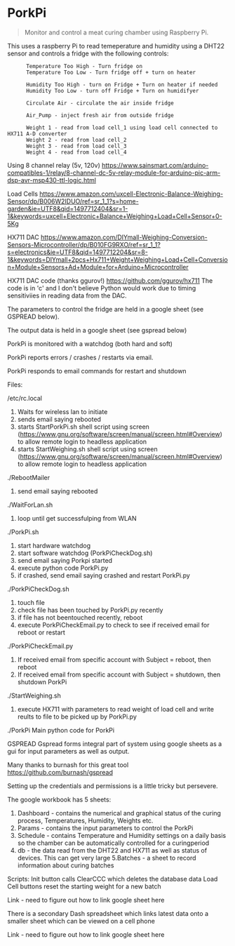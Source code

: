 # PorkPi

> Monitor and control a meat curing chamber using Raspberry Pi.

This uses a raspberry Pi to read temeperature and humidity using a DHT22 sensor and controls a fridge with the following controls:

          Temperature Too High - Turn fridge on
          Temperature Too Low - Turn fridge off + turn on heater

          Humidity Too High - turn on Fridge + Turn on heater if needed
          Humidity Too Low - turn off Fridge + Turn on humidifyer

          Circulate Air - circulate the air inside fridge

          Air_Pump - inject fresh air from outside fridge

          Weight 1 - read from load cell_1 using load cell connected to HX711 A-D converter 
          Weight 2 - read from load cell_2
          Weight 3 - read from load cell_3
          Weight 4 - read from load cell_4

  
  
  Using 8 channel relay (5v, 120v) https://www.sainsmart.com/arduino-compatibles-1/relay/8-channel-dc-5v-relay-module-for-arduino-pic-arm-dsp-avr-msp430-ttl-logic.html
  
  Load Cells https://www.amazon.com/uxcell-Electronic-Balance-Weighing-Sensor/dp/B006W2IDUO/ref=sr_1_1?s=home-garden&ie=UTF8&qid=1497712404&sr=1-1&keywords=uxcell+Electronic+Balance+Weighing+Load+Cell+Sensor+0-5Kg
  
  HX711 DAC https://www.amazon.com/DIYmall-Weighing-Conversion-Sensors-Microcontroller/dp/B010FG9RXO/ref=sr_1_1?s=electronics&ie=UTF8&qid=1497712204&sr=8-1&keywords=DIYmall+2pcs+Hx711+Weight+Weighing+Load+Cell+Conversion+Module+Sensors+Ad+Module+for+Arduino+Microcontroller
  
  HX711 DAC code (thanks ggurov!) https://github.com/ggurov/hx711  The code is in 'c' and I don't believe Python would work due to timing sensitiviies in reading data from the DAC.
  
  
  
  The parameters to control the fridge are held in a google sheet (see GSPREAD below).
  
  The output data is held in a google sheet (see gspread below)
  
  PorkPi is monitored with a watchdog (both hard and soft)
  
  PorkPi reports errors / crashes / restarts via email.
  
  PorkPi responds to email commands for restart and shutdown
  
  
  Files:
 
  /etc/rc.local
  1. Waits for wireless lan to initiate
  2. sends email saying rebooted
  3. starts StartPorkPi.sh shell script using screen (https://www.gnu.org/software/screen/manual/screen.html#Overview) to allow remote login to headless application
  4. starts StartWeighing.sh shell script using screen (https://www.gnu.org/software/screen/manual/screen.html#Overview) to allow remote login to headless application
   
   
 ./RebootMailer
  1. send email saying rebooted
   
   
 ./WaitForLan.sh
   1. loop until get successfulping from WLAN
   
   
 ./PorkPi.sh
   1. start hardware watchdog
   2. start software watchdog (PorkPiCheckDog.sh)
   3. send email saying Porkpi started
   4. execute python code PorkPi.py
   5. if crashed, send email saying crashed and restart PorkPi.py
   
   
 ./PorkPiCheckDog.sh
   1. touch file
   2. check file has been touched by PorkPi.py recently
   3. if file has not beentouched recently, reboot
   4. execute PorkPiCheckEmail.py to check to see if received email for reboot or restart
   
   
 ./PorkPiCheckEmail.py
   1. If received email from specific account with Subject = reboot, then reboot
   2. If received email from specific account with Subject = shutdown, then shutdown PorkPi
   
   
 ./StartWeighing.sh
   1. execute HX711 with parameters to read weight of load cell and write reults to file to be picked up by PorkPi.py
   
   
 ./PorkPi
   Main python code for PorkPi
   
   
   
   GSPREAD
   Gspread forms integral part of system using google sheets as a gui for input parameters as well as output.
   
   Many thanks to burnash for this great tool
   https://github.com/burnash/gspread
   
   Setting up the credentials and permissions is a little tricky but persevere.
   
   The google workbook has 5 sheets:
   1. Dashboard - contains the numerical and graphical status of the curing process, Temperatures, Humidity, Weights etc.
   2. Params - contains the input parameters to control the PorkPi 
   3. Schedule - contains Temperature and Humidity settings on a daily basis so the chamber can be automatically controlled for a curingperiod
   4. db - the data read from the DHT22 and HX711 as well as status of devices.  This can get very large
   5.Batches - a sheet to record information about curing batches
   
   Scripts:  Init button calls ClearCCC which deletes the database data
             Load Cell buttons reset the starting weight for a new batch
   
Link  - need to figure out how to link google sheet here  
   
   There is a secondary Dash spreadsheet which links latest data onto a smaller sheet which can be viewed on a cell phone
   
Link - need to figure out how to link google sheet here  
  

